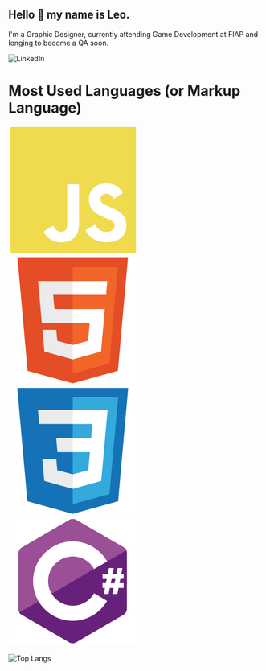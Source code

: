 ## Hello 👋 my name is Leo.
I'm a Graphic Designer, currently attending Game Development at FIAP and longing to become a QA soon.

<p style="align-center">
 <img alt="LinkedIn" src="https://camo.githubusercontent.com/0c59c81be6c6e981fbad69ea742692368b3fdc1018090a34cb7764dfea5a1a91/68747470733a2f2f696d672e736869656c64732e696f2f62616467652f6c696e6b6564696e2d2532333030373742352e7376673f7374796c653d666f722d7468652d6261646765266c6f676f3d6c696e6b6564696e266c6f676f436f6c6f723d7768697465"/>
</p>


# Most Used Languages (or Markup Language)
<img alt="JavaScript" src="https://raw.githubusercontent.com/devicons/devicon/master/icons/javascript/javascript-plain.svg"/>
<img alt="HTML" src="https://raw.githubusercontent.com/devicons/devicon/master/icons/html5/html5-original.svg"/>
<img alt="CSS" src="https://raw.githubusercontent.com/devicons/devicon/master/icons/css3/css3-original.svg"/>
<img alt="SCSS" src="https://raw.githubusercontent.com/devicons/devicon/ca28c779441053191ff11710fe24a9e6c23690d6/icons/csharp/csharp-original.svg"/>

<!--
**leopnunes/leopnunes** is a ✨ _special_ ✨ repository because its `README.md` (this file) appears on your GitHub profile.

Here are some ideas to get you started:

- 🔭 I’m currently working on ...
- 🌱 I’m currently learning ...
- 👯 I’m looking to collaborate on ...
- 🤔 I’m looking for help with ...
- 💬 Ask me about ...
- 📫 How to reach me: ...
- 😄 Pronouns: ...
- ⚡ Fun fact: ...
-->

 ![Top Langs](https://github-readme-stats.vercel.app/api/top-langs/?username=leopnunes&theme=tokyonight)
